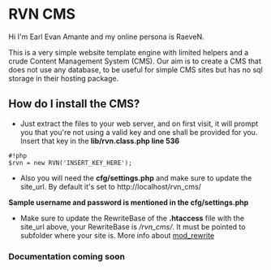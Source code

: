 # RVN CMS #
Hi I'm Earl Evan Amante and my online persona is RaeveN.

This is a very simple website template engine with limited helpers and a crude Content Management System (CMS).
Our aim is to create a CMS that does not use any database, to be useful for simple CMS sites but has no sql storage in their hosting package.

## How do I install the CMS? ##
* Just extract the files to your web server, and on first visit, it will prompt you that you're not using a valid key and one shall be provided for you.  Insert that key in the **lib/rvn.class.php line 536**


```
#!php
$rvn = new RVN('INSERT_KEY_HERE');
```

* Also you will need the **cfg/settings.php** and make sure to update the site_url.  By default it's set to http://localhost/rvn_cms/

**Sample username and password is mentioned in the cfg/settings.php**

* Make sure to update the RewriteBase of the **.htaccess** file with the site_url above, your RewriteBase is */rvn_cms/*.  It must be pointed to subfolder where your site is.  More info about [mod_rewrite](http://httpd.apache.org/docs/current/mod/mod_rewrite.html)

### Documentation coming soon ###